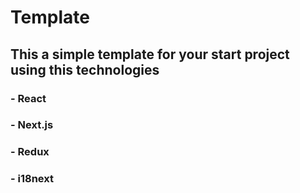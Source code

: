 # Template

## This a simple template for your start project using this technologies

### - React
### - Next.js
### - Redux
### - i18next